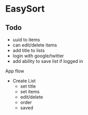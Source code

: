 # EasySort

## Todo

- uuid to items
- can edit/delete items
- add title to lists
- login with google/twitter
- add ability to save list if logged in

App flow

- Create List
  - set title
  - set items
  - edit/delete
  - order
  - saved
